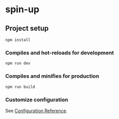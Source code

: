 # spin-up

## Project setup
```
npm install
```

### Compiles and hot-reloads for development
```
npm run dev
```

### Compiles and minifies for production
```
npm run build
```


### Customize configuration
See [Configuration Reference](https://cli.vuejs.org/config/).
